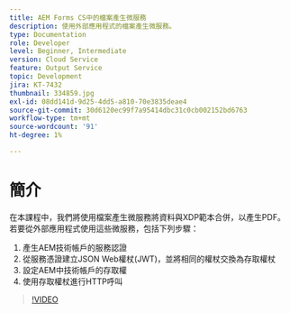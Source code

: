 ```yaml
---
title: AEM Forms CS中的檔案產生微服務
description: 使用外部應用程式的檔案產生微服務。
type: Documentation
role: Developer
level: Beginner, Intermediate
version: Cloud Service
feature: Output Service
topic: Development
jira: KT-7432
thumbnail: 334859.jpg
exl-id: 08dd141d-9d25-4dd5-a810-70e3835deae4
source-git-commit: 30d6120ec99f7a95414dbc31c0cb002152bd6763
workflow-type: tm+mt
source-wordcount: '91'
ht-degree: 1%

---
```


# 簡介

在本課程中，我們將使用檔案產生微服務將資料與XDP範本合併，以產生PDF。 若要從外部應用程式使用這些微服務，包括下列步驟：

1. 產生AEM技術帳戶的服務認證
1. 從服務憑證建立JSON Web權杖(JWT)，並將相同的權杖交換為存取權杖
1. 設定AEM中技術帳戶的存取權
1. 使用存取權杖進行HTTP呼叫

>[!VIDEO](https://video.tv.adobe.com/v/334859?quality=12&learn=on)
